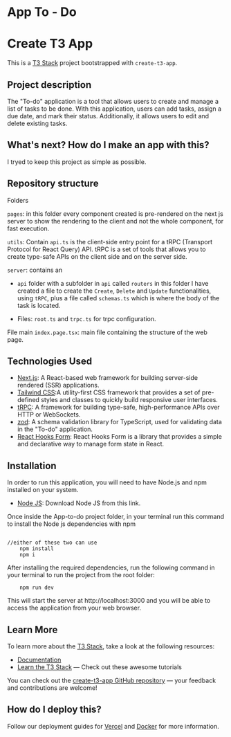 # App To - Do

# Create T3 App

This is a [T3 Stack](https://create.t3.gg/) project bootstrapped with `create-t3-app`.

## Project description

The "To-do" application is a tool that allows users to create and manage a list of tasks to be done. With this application, users can add tasks, assign a due date, and mark their status. Additionally, it allows users to edit and delete existing tasks.

## What's next? How do I make an app with this?

I tryed to keep this project as simple as possible.

## Repository structure

Folders

`pages`: in this folder every component created is pre-rendered on the next js server to show the rendering to the client and not the whole component, for fast execution.

`utils`: Contain `api.ts` is the client-side entry point for a tRPC (Transport Protocol for React Query) API. tRPC is a set of tools that allows you to create type-safe APIs on the client side and on the server side.

`server`: contains an

- `api` folder with a subfolder in `api` called `routers` in this folder I have created a file to create the `Create`, `Delete` and `Update` functionalities, using `tRPC`, plus a file called `schemas.ts` which is where the body of the task is located.

- Files: `root.ts` and `trpc.ts` for trpc configuration.

File main
`index.page.tsx`: main file containing the structure of the web page.

## Technologies Used

- [Next.js](https://nextjs.org): A React-based web framework for building server-side rendered (SSR) applications.
- [Tailwind CSS](https://tailwindcss.com):A utility-first CSS framework that provides a set of pre-defined styles and classes to quickly build responsive user interfaces.
- [tRPC](https://trpc.io): A framework for building type-safe, high-performance APIs over HTTP or WebSockets.
- [zod](https://zod.dev/): A schema validation library for TypeScript, used for validating data in the "To-do" application.
- [React Hooks Form](https://react-hook-form.com/): React Hooks Form is a library that provides a simple and declarative way to manage form state in React.

## Installation

In order to run this application, you will need to have Node.js and npm installed on your system.

- [Node JS](https://nodejs.org/es): Download Node JS from this link.

Once inside the App-to-do project folder, in your terminal run this command to install the Node js dependencies with npm

```

//either of these two can use
    npm install
    npm i

```

After installing the required dependencies, run the following command in your terminal to run the project from the root folder:

```
    npm run dev

```

This will start the server at http://localhost:3000 and you will be able to access the application from your web browser.

## Learn More

To learn more about the [T3 Stack](https://create.t3.gg/), take a look at the following resources:

- [Documentation](https://create.t3.gg/)
- [Learn the T3 Stack](https://create.t3.gg/en/faq#what-learning-resources-are-currently-available) — Check out these awesome tutorials

You can check out the [create-t3-app GitHub repository](https://github.com/t3-oss/create-t3-app) — your feedback and contributions are welcome!

## How do I deploy this?

Follow our deployment guides for [Vercel](https://create.t3.gg/en/deployment/vercel) and [Docker](https://create.t3.gg/en/deployment/docker) for more information.
